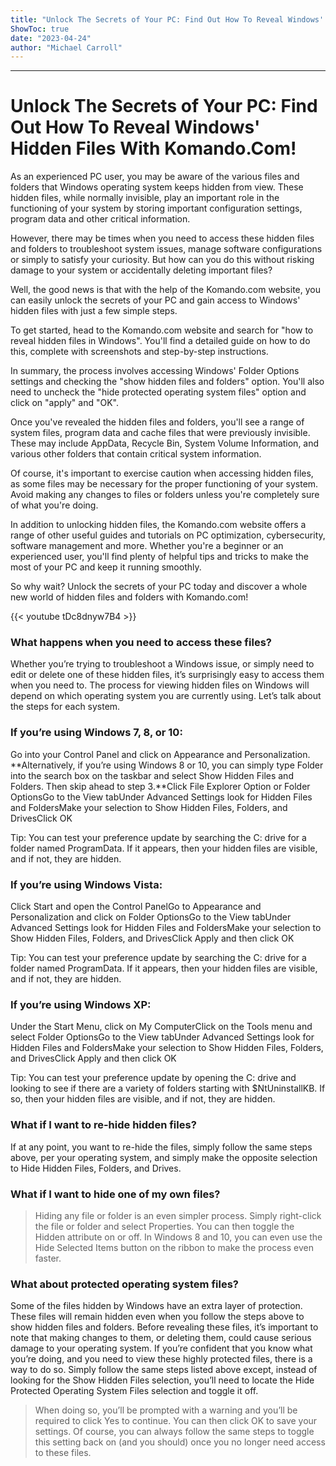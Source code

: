 ```yaml
---
title: "Unlock The Secrets of Your PC: Find Out How To Reveal Windows' Hidden Files With Komando.Com!"
ShowToc: true 
date: "2023-04-24"
author: "Michael Carroll"
---
```

*****
# Unlock The Secrets of Your PC: Find Out How To Reveal Windows' Hidden Files With Komando.Com!

As an experienced PC user, you may be aware of the various files and folders that Windows operating system keeps hidden from view. These hidden files, while normally invisible, play an important role in the functioning of your system by storing important configuration settings, program data and other critical information.

However, there may be times when you need to access these hidden files and folders to troubleshoot system issues, manage software configurations or simply to satisfy your curiosity. But how can you do this without risking damage to your system or accidentally deleting important files?

Well, the good news is that with the help of the Komando.com website, you can easily unlock the secrets of your PC and gain access to Windows' hidden files with just a few simple steps.

To get started, head to the Komando.com website and search for "how to reveal hidden files in Windows". You'll find a detailed guide on how to do this, complete with screenshots and step-by-step instructions.

In summary, the process involves accessing Windows' Folder Options settings and checking the "show hidden files and folders" option. You'll also need to uncheck the "hide protected operating system files" option and click on "apply" and "OK".

Once you've revealed the hidden files and folders, you'll see a range of system files, program data and cache files that were previously invisible. These may include AppData, Recycle Bin, System Volume Information, and various other folders that contain critical system information.

Of course, it's important to exercise caution when accessing hidden files, as some files may be necessary for the proper functioning of your system. Avoid making any changes to files or folders unless you're completely sure of what you're doing.

In addition to unlocking hidden files, the Komando.com website offers a range of other useful guides and tutorials on PC optimization, cybersecurity, software management and more. Whether you're a beginner or an experienced user, you'll find plenty of helpful tips and tricks to make the most of your PC and keep it running smoothly.

So why wait? Unlock the secrets of your PC today and discover a whole new world of hidden files and folders with Komando.com!

{{< youtube tDc8dnyw7B4 >}} 



### What happens when you need to access these files?


Whether you’re trying to troubleshoot a Windows issue, or simply need to edit or delete one of these hidden files, it’s surprisingly easy to access them when you need to. The process for viewing hidden files on Windows will depend on which operating system you are currently using. Let’s talk about the steps for each system.

 
### If you’re using Windows 7, 8, or 10:
 
Go into your Control Panel and click on Appearance and Personalization. **Alternatively, if you’re using Windows 8 or 10, you can simply type Folder into the search box on the taskbar and select Show Hidden Files and Folders. Then skip ahead to step 3.**Click File Explorer Option or Folder OptionsGo to the View tabUnder Advanced Settings look for Hidden Files and FoldersMake your selection to Show Hidden Files, Folders, and DrivesClick OK


Tip: You can test your preference update by searching the C: drive for a folder named ProgramData. If it appears, then your hidden files are visible, and if not, they are hidden.

 
### If you’re using Windows Vista:
 
Click Start and open the Control PanelGo to Appearance and Personalization and click on Folder OptionsGo to the View tabUnder Advanced Settings look for Hidden Files and FoldersMake your selection to Show Hidden Files, Folders, and DrivesClick Apply and then click OK


Tip: You can test your preference update by searching the C: drive for a folder named ProgramData. If it appears, then your hidden files are visible, and if not, they are hidden.

 
### If you’re using Windows XP:
 
Under the Start Menu, click on My ComputerClick on the Tools menu and select Folder OptionsGo to the View tabUnder Advanced Settings look for Hidden Files and FoldersMake your selection to Show Hidden Files, Folders, and DrivesClick Apply and then click OK


Tip: You can test your preference update by opening the C: drive and looking to see if there are a variety of folders starting with $NtUninstallKB. If so, then your hidden files are visible, and if not, they are hidden.

 
### What if I want to re-hide hidden files?


If at any point, you want to re-hide the files, simply follow the same steps above, per your operating system, and simply make the opposite selection to Hide Hidden Files, Folders, and Drives.

 
### What if I want to hide one of my own files?


>Hiding any file or folder is an even simpler process. Simply right-click the file or folder and select Properties. You can then toggle the Hidden attribute on or off. In Windows 8 and 10, you can even use the Hide Selected Items button on the ribbon to make the process even faster.

 
### What about protected operating system files?


Some of the files hidden by Windows have an extra layer of protection. These files will remain hidden even when you follow the steps above to show hidden files and folders. Before revealing these files, it’s important to note that making changes to them, or deleting them, could cause serious damage to your operating system.
If you’re confident that you know what you’re doing, and you need to view these highly protected files, there is a way to do so. Simply follow the same steps listed above except, instead of looking for the Show Hidden Files selection, you’ll need to locate the Hide Protected Operating System Files selection and toggle it off.
>When doing so, you’ll be prompted with a warning and you’ll be required to click Yes to continue. You can then click OK to save your settings. Of course, you can always follow the same steps to toggle this setting back on (and you should) once you no longer need access to these files.





